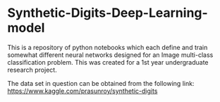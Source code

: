 # Synthetic-Digits-Deep-Learning-model

This is a repository of python notebooks which each define and train
somewhat different neural networks designed for an Image multi-class classification problem.
This was created for a 1st year undergraduate research project.

The data set in question can be obtained from the following link:
https://www.kaggle.com/prasunroy/synthetic-digits
